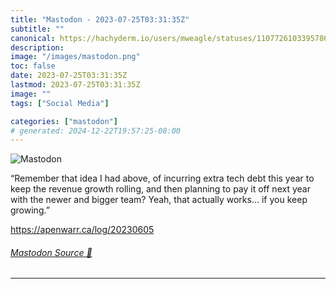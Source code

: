 ```yaml
---
title: "Mastodon - 2023-07-25T03:31:35Z"
subtitle: ""
canonical: https://hachyderm.io/users/mweagle/statuses/110772610339578664
description:
image: "/images/mastodon.png"
toc: false
date: 2023-07-25T03:31:35Z
lastmod: 2023-07-25T03:31:35Z
image: ""
tags: ["Social Media"]

categories: ["mastodon"]
# generated: 2024-12-22T19:57:25-08:00
---
```

![Mastodon](/images/mastodon.png)

<p>“Remember that idea I had above, of incurring extra tech debt this year to keep the revenue growth rolling, and then planning to pay it off next year with the newer and bigger team? Yeah, that actually works... if you keep growing.”</p><p><a href="https://apenwarr.ca/log/20230605" target="_blank" rel="nofollow noopener noreferrer" translate="no"><span class="invisible">https://</span><span class="">apenwarr.ca/log/20230605</span><span class="invisible"></span></a></p>


###### [Mastodon Source 🐘](https://hachyderm.io/@mweagle/110772610339578664)

___
